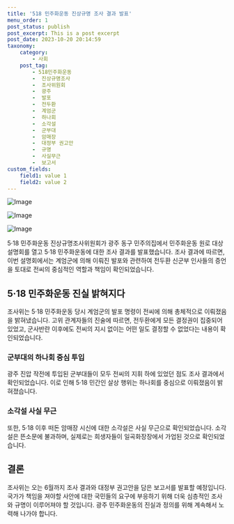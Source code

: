 ```yaml
---
title: '518 민주화운동 진상규명 조사 결과 발표'
menu_order: 1
post_status: publish
post_excerpt: This is a post excerpt
post_date: 2023-10-20 20:14:59
taxonomy:
    category:
        - 사회
    post_tag:
        - 518민주화운동
        -  진상규명조사
        -  조사위원회
        -  광주
        -  발포
        -  전두환
        -  계엄군
        -  하나회
        -  소각설
        -  군부대
        -  암매장
        -  대정부 권고안
        -  규명
        -  사실무근
        -  보고서
custom_fields:
    field1: value 1
    field2: value 2
---
```


![Image](https://imgnews.pstatic.net/image/003/2024/02/06/NISI20240206_0020223264_web_20240206162616_20240206181407025.jpg?type=w647)

![Image](https://imgnews.pstatic.net/image/003/2024/02/06/NISI20240206_0020223268_web_20240206162616_20240206181407029.jpg?type=w647)

![Image](https://imgnews.pstatic.net/image/003/2024/02/06/NISI20240206_0020223269_web_20240206162616_20240206181407032.jpg?type=w647)


5·18 민주화운동 진상규명조사위원회가 광주 동구 민주의집에서 민주화운동 원로 대상 설명회를 열고 5·18 민주화운동에 대한 조사 결과를 발표했습니다. 조사 결과에 따르면, 이번 설명회에서는 계엄군에 의해 이뤄진 발포와 관련하여 전두환 신군부 인사들의 증언을 토대로 전씨의 중심적인 역할과 책임이 확인되었습니다.

## 5·18 민주화운동 진실 밝혀지다

조사위는 5·18 민주화운동 당시 계엄군의 발포 명령이 전씨에 의해 총체적으로 이뤄졌음을 밝혀냈습니다. 고위 관계자들의 진술에 따르면, 전두환에게 모든 결정권이 집중되어 있었고, 군사반란 이후에도 전씨의 지시 없이는 어떤 일도 결정할 수 없었다는 내용이 확인되었습니다.

### 군부대의 하나회 중심 투입

광주 진압 작전에 투입된 군부대들이 모두 전씨의 지휘 하에 있었던 점도 조사 결과에서 확인되었습니다. 이로 인해 5·18 민간인 살상 행위는 하나회를 중심으로 이뤄졌음이 밝혀졌습니다.

### 소각설 사실 무근

또한, 5·18 이후 떠돈 암매장 시신에 대한 소각설은 사실 무근으로 확인되었습니다. 소각설은 뜬소문에 불과하며, 실제로는 희생자들이 일곡화장장에서 가업된 것으로 확인되었습니다.

## 결론

조사위는 오는 6월까지 조사 결과와 대정부 권고안을 담은 보고서를 발표할 예정입니다. 국가가 책임을 져야할 사안에 대한 국민들의 요구에 부응하기 위해 더욱 심층적인 조사와 규명이 이루어져야 할 것입니다. 광주 민주화운동의 진실과 정의를 위해 계속해서 노력해 나가야 합니다.
